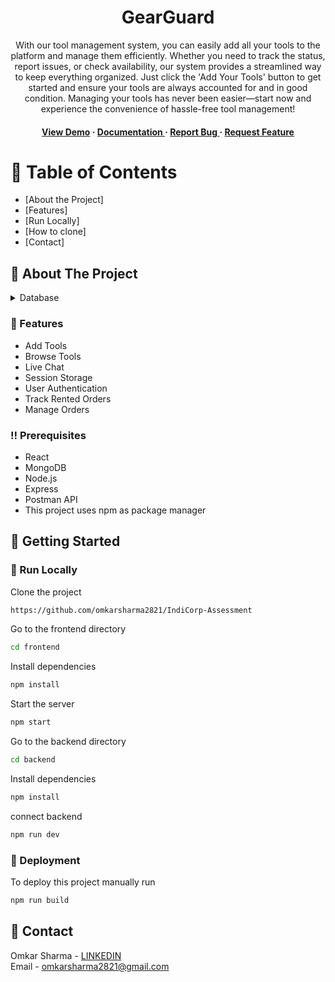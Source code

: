 <div align='center'>

<h1>GearGuard</h1>
<p>With our tool management system, you can easily add all your tools to the platform and manage them efficiently. Whether you need to track the status, report issues, or check availability, our system provides a streamlined way to keep everything organized. Just click the 'Add Your Tools' button to get started and ensure your tools are always accounted for and in good condition. Managing your tools has never been easier—start now and experience the convenience of hassle-free tool management!</p>

<h4> <a href=https://indicorp-frontend.onrender.com//>View Demo</a> <span> · </span> <a href="https://github.com/omkarsharma2821/IndiCorp-Assessment/blob/master/README.md"> Documentation </a> <span> · </span> <a href="https://github.com/omkarsharma2821/IndiCorp-Assessment/issues"> Report Bug </a> <span> · </span> <a href="https://github.com/omkarsharma2821/IndiCorp-Assessment/issues"> Request Feature </a> </h4>


</div>

# :notebook_with_decorative_cover: Table of Contents

- [About the Project]
- [Features]
- [Run Locally]
- [How to clone]
- [Contact]

## :star2: About The Project

<details> <summary>Database</summary> <ul>
<li><a href="">MongoDB</a></li>
</ul> </details>

### :dart: Features
- Add Tools
- Browse Tools
- Live Chat
- Session Storage
- User Authentication
- Track Rented Orders
- Manage Orders

  
### :bangbang: Prerequisites

- React
- MongoDB
- Node.js
- Express
- Postman API
- This project uses npm as package manager

## :toolbox: Getting Started

### :running: Run Locally

Clone the project

```bash
https://github.com/omkarsharma2821/IndiCorp-Assessment
```
Go to the frontend directory
```bash
cd frontend
```
Install dependencies
```bash
npm install
```
Start the server
```bash
npm start
```
Go to the backend directory
```bash
cd backend
```
Install dependencies
```bash
npm install
```
connect backend
```bash
npm run dev
```


### :triangular_flag_on_post: Deployment

To deploy this project manually run
```bash
npm run build
```


## :handshake: Contact

Omkar Sharma - [LINKEDIN](https://www.linkedin.com/in/omkarsharmaa/) <br>
Email - omkarsharma2821@gmail.com <br>
